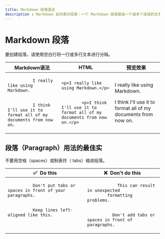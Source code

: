 ```yaml
---
title: Markdown 段落语法
description : Markdown 如何表示段落：一个 Markdown 段落是由一个或多个连续的文本行组成，它的前后要有一个以上的空行。
---
```

#  Markdown 段落
要创建段落，请使用空白行将一行或多行文本进行分隔。

<table class="table table-bordered">
  <thead class="thead-light">
    <tr>
      <th>Markdown语法</th>
      <th>HTML</th>
      <th>预览效果</th>
    </tr>
  </thead>
  <tbody>
    <tr>
      <td>
        <code class="highlighter-rouge">
          I really like using Markdown.<br /><br />
          I think I'll use it to format all of my documents from now on.
        </code>
      </td>
      <td>
        <code class="highlighter-rouge">&lt;p&gt;I really like using Markdown.&lt;/p&gt;<br /><br />
        &lt;p&gt;I think I'll use it to format all of my documents from now on.&lt;/p&gt;</code>
      </td>
      <td>
        <p>I really like using Markdown.</p>
        <p>I think I'll use it to format all of my documents from now on.</p>
      </td>
    </tr>
  </tbody>
</table>

## 段落（Paragraph）用法的最佳实

不要用空格（spaces）或制表符（ tabs）缩进段落。

<table class="table table-bordered">
  <thead class="thead-light">
    <tr>
      <th>✅&nbsp; Do this</th>
      <th>❌&nbsp; Don't do this</th>
    </tr>
  </thead>
  <tbody>
    <tr>
      <td>
        <code class="highlighter-rouge">
          Don't put tabs or spaces in front of your paragraphs.<br><br>
          Keep lines left-aligned like this.<br><br>
        </code>
      </td>
      <td>
        <code class="highlighter-rouge">
        &nbsp;&nbsp;&nbsp;&nbsp;This can result in unexpected
        formatting problems.<br><br>
        &nbsp;&nbsp;Don't add tabs or spaces in front of paragraphs.
        </code>
      </td>
    </tr>
  </tbody>
</table>
